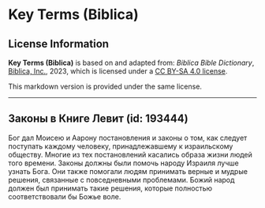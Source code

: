 # Key Terms (Biblica)

## License Information

**Key Terms (Biblica)** is based on and adapted from: _Biblica Bible Dictionary_, [Biblica, Inc.](https://www.biblica.com/), 2023, which is licensed under a [CC BY-SA 4.0 license](https://creativecommons.org/licenses/by-sa/4.0/legalcode.en).

This markdown version is provided under the same license.



--------------------------------

## Законы в Книге Левит (id: 193444)

Бог дал Моисею и Аарону постановления и законы о том, как следует поступать каждому человеку, принадлежавшему к израильскому обществу. Многие из тех постановлений касались образа жизни людей того времени. Законы должны были помочь народу Израиля лучше узнать Бога. Они также помогали людям принимать верные и мудрые решения, связанные с повседневными проблемами. Божий народ должен был принимать такие решения, которые полностью соответствовали бы Божье воле.


